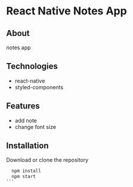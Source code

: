 # React Native Notes App

## About

notes app

## Technologies

- react-native
- styled-components

## Features

- add note
- change font size

## Installation

Download or clone the repository

````bash
  npm install
  npm start
```
````
